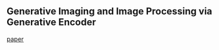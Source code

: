 ## Generative Imaging and Image Processing via Generative Encoder

[paper](https://arxiv.org/pdf/1905.13300.pdf)